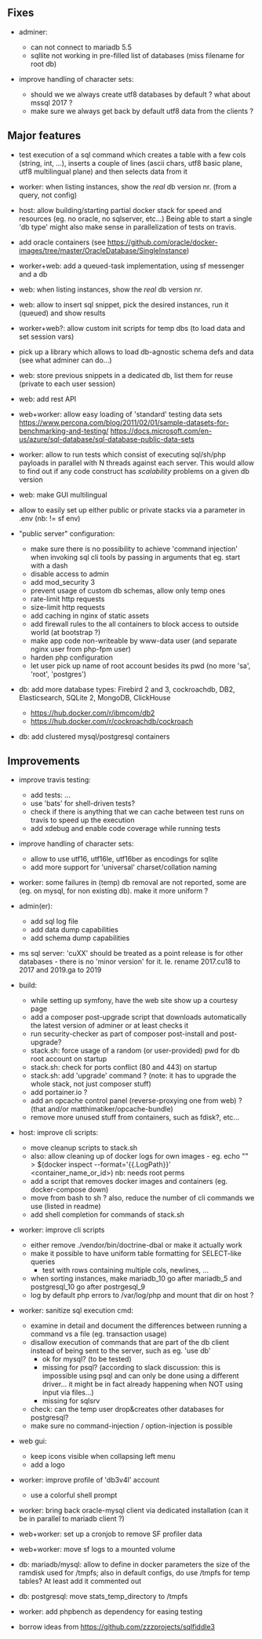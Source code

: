 ## Fixes

- adminer:
  + can not connect to mariadb 5.5
  + sqllite not working in pre-filled list of databases (miss filename for root db)

- improve handling of character sets:
  + should we we always create utf8 databases by default ? what about mssql 2017 ?
  + make sure we always get back by default utf8 data from the clients ?


## Major features

- test execution of a sql command which creates a table with a few cols (string, int, ...), inserts a couple of lines
  (ascii chars, utf8 basic plane, utf8 multilingual plane) and then selects data from it

- worker: when listing instances, show the _real_ db version nr. (from a query, not config)

- host: allow building/starting partial docker stack for speed and resources (eg. no oracle, no sqlserver, etc...)
  Being able to start a single 'db type' might also make sense in parallelization of tests on travis.

- add oracle containers (see https://github.com/oracle/docker-images/tree/master/OracleDatabase/SingleInstance)

- worker+web: add a queued-task implementation, using sf messenger and a db

- web: when listing instances, show the _real_ db version nr.

- web: allow to insert sql snippet, pick the desired instances, run it (queued) and show results

- worker+web?: allow custom init scripts for temp dbs (to load data and set session vars)

- pick up a library which allows to load db-agnostic schema defs and data (see what adminer can do...)

- web: store previous snippets in a dedicated db, list them for reuse (private to each user session)

- web: add rest API

- web+worker: allow easy loading of 'standard' testing data sets
  https://www.percona.com/blog/2011/02/01/sample-datasets-for-benchmarking-and-testing/
  https://docs.microsoft.com/en-us/azure/sql-database/sql-database-public-data-sets

- worker: allow to run tests which consist of executing sql/sh/php payloads in parallel with N threads against each server.
  This would allow to find out if any code construct has _scalability_ problems on a given db version

- web: make GUI multilingual

- allow to easily set up either public or private stacks via a parameter in .env (nb: != sf env)

- "public server" configuration:
  - make sure there is no possibility to achieve 'command injection' when invoking sql cli tools by passing in
    arguments that eg. start with a dash
  - disable access to admin
  - add mod_security 3
  - prevent usage of custom db schemas, allow only temp ones
  - rate-limit http requests
  - size-limit http requests
  - add caching in nginx of static assets
  - add firewall rules to the all containers to block access to outside world (at bootstrap ?)
  - make app code non-writeable by www-data user (and separate nginx user from php-fpm user)
  - harden php configuration
  - let user pick up name of root account besides its pwd (no more 'sa', 'root', 'postgres')

- db: add more database types: Firebird 2 and 3, cockroachdb, DB2, Elasticsearch, SQLite 2, MongoDB, ClickHouse
  - https://hub.docker.com/r/ibmcom/db2
  - https://hub.docker.com/r/cockroachdb/cockroach

- db: add clustered mysql/postgresql containers


## Improvements

- improve travis testing:
  + add tests: ...
  + use 'bats' for shell-driven tests?
  + check if there is anything that we can cache between test runs on travis to speed up the execution
  + add xdebug and enable code coverage while running tests

- improve handling of character sets:
  + allow to use utf16, utf16le, utf16ber as encodings for sqlite
  + add more support for 'universal' charset/collation naming

- worker: some failures in (temp) db removal are not reported, some are (eg. on mysql, for non existing db).
  make it more uniform ?

- admin(er):
  + add sql log file
  + add data dump capabilities
  + add schema dump capabilities

- ms sql server: 'cuXX' should be treated as a point release is for other databases - there is no 'minor version' for it.
  Ie. rename 2017.cu18 to 2017 and 2019.ga to 2019

- build:
  + while setting up symfony, have the web site show up a courtesy page
  + add a composer post-upgrade script that downloads automatically the latest version of adminer or at least checks it
  + run security-checker as part of composer post-install and post-upgrade?
  + stack.sh: force usage of a random (or user-provided) pwd for db root account on startup
  + stack.sh: check for ports conflict (80 and 443) on startup
  + stack.sh: add 'upgrade' command ? (note: it has to upgrade the whole stack, not just composer stuff)
  + add portainer.io ?
  + add an opcache control panel (reverse-proxying one from web) ? (that and/or matthimatiker/opcache-bundle)
  + remove more unused stuff from containers, such as fdisk?, etc...

- host: improve cli scripts:
  + move cleanup scripts to stack.sh
  + also: allow cleaning up of docker logs for own images - eg.
    echo "" > $(docker inspect --format='{{.LogPath}}' <container_name_or_id>)
    nb: needs root perms
  + add a script that removes docker images and containers (eg. docker-compose down)
  + move from bash to sh ? also, reduce the number of cli commands we use (listed in readme)
  + add shell completion for commands of stack.sh

- worker: improve cli scripts
  + either remove ./vendor/bin/doctrine-dbal or make it actually work
  + make it possible to have uniform table formatting for SELECT-like queries
    - test with rows containing multiple cols, newlines, ...
  + when sorting instances, make mariadb_10 go after mariadb_5 and postgresql_10 go after postrgesql_9
  + log by default php errors to /var/log/php and mount that dir on host ?

- worker: sanitize sql execution cmd:
  + examine in detail and document the differences between running a command vs a file (eg. transaction usage)
  + disallow execution of commands that are part of the db client instead of being sent to the server, such as eg. 'use db'
    - ok for mysql? (to be tested)
    - missing for psql? (according to slack discussion: this is impossible using psql and can only be done using a different
      driver... it might be in fact already happening when NOT using input via files...)
    - missing for sqlsrv
  + check: can the temp user drop&creates other databases for postgresql?
  + make sure no command-injection / option-injection is possible

- web gui:
  + keep icons visible when collapsing left menu
  + add a logo

- worker: improve profile of 'db3v4l' account
  + use a colorful shell prompt

- worker: bring back oracle-mysql client via dedicated installation (can it be in parallel to mariadb client ?)

- web+worker: set up a cronjob to remove SF profiler data

- web+worker: move sf logs to a mounted volume

- db: mariadb/mysql: allow to define in docker parameters the size of the ramdisk used for /tmpfs;
  also in default configs, do use /tmpfs for temp tables? At least add it commented out

- db: postgresql: move stats_temp_directory to /tmpfs

- worker: add phpbench as dependency for easing testing

- borrow ideas from https://github.com/zzzprojects/sqlfiddle3
